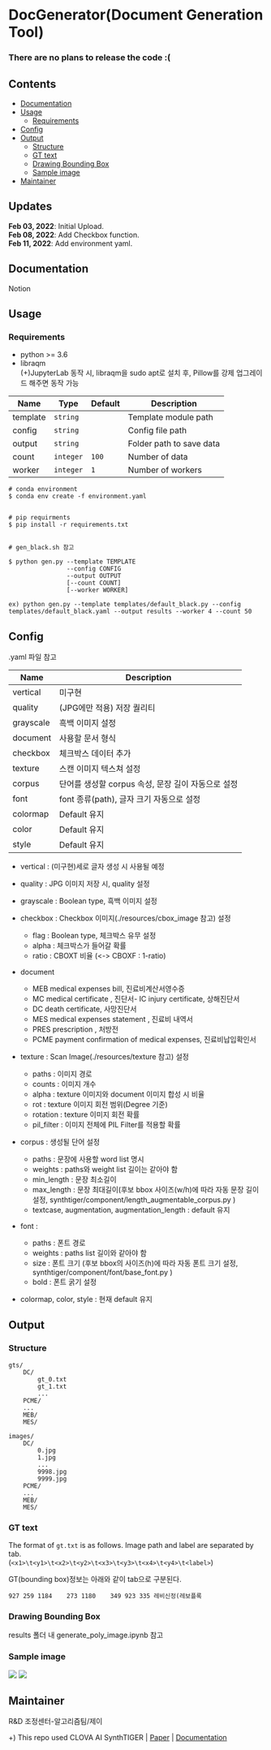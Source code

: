 # DocGenerator(Document Generation Tool)
### There are no plans to release the code :(

## Contents

  * [Documentation](#documentation)
  * [Usage](#usage)
    + [Requirements](#requirements)
  * [Config](#config)
  * [Output](#output)
    + [Structure](#structure)
    + [GT text](#gt-text)
    + [Drawing Bounding Box](#drawing-bounding-box)
    + [Sample image](#sample-image)
  * [Maintainer](#maintainer)


## Updates

**Feb 03, 2022**: Initial Upload.   
**Feb 08, 2022**: Add Checkbox function.   
**Feb 11, 2022**: Add environment yaml.

## Documentation

Notion

## Usage
### Requirements

- python >= 3.6
- libraqm   
(+)JupyterLab 동작 시, libraqm을 sudo apt로 설치 후, Pillow를 강제 업그레이드 해주면 동작 가능   

| Name | Type | Default | Description |
| ---- | ---- | ------- | ----------- |
| template | ```string``` | | Template module path |
| config | ```string``` | | Config file path |
| output | ```string``` | | Folder path to save data |
| count | ```integer``` | ```100``` | Number of data |
| worker | ```integer``` | ```1``` | Number of workers |   

```
# conda environment
$ conda env create -f environment.yaml


# pip requirments
$ pip install -r requirements.txt


# gen_black.sh 참고

$ python gen.py --template TEMPLATE
                --config CONFIG
                --output OUTPUT
                [--count COUNT]
                [--worker WORKER]
                
ex) python gen.py --template templates/default_black.py --config templates/default_black.yaml --output results --worker 4 --count 50
```

## Config

.yaml 파일 참고   

| Name     | Description                |
|----------|----------------------------|
| vertical | 미구현                     |
| quality  | (JPG에만 적용) 저장 퀄리티 |
| grayscale  | 흑백 이미지 설정         |
| document  | 사용할 문서 형식          |
| checkbox  | 체크박스 데이터 추가      |
| texture  | 스캔 이미지 텍스쳐 설정     |
| corpus  | 단어를 생성할 corpus 속성, 문장 길이 자동으로 설정  |
| font  | font 종류(path), 글자 크기 자동으로 설정 |
| colormap  | Default 유지              |
| color  | Default 유지                 |
| style  | Default 유지                 |

- vertical : (미구현)세로 글자 생성 시 사용될 예정

- quality : JPG 이미지 저장 시, quality 설정

- grayscale : Boolean type, 흑백 이미지 설정  

- checkbox : Checkbox 이미지(./resources/cbox_image 참고) 설정
    - flag : Boolean type, 체크박스 유무 설정
    - alpha : 체크박스가 들어갈 확률
    - ratio : CBOXT 비율 (<-> CBOXF : 1-ratio)

- document
    - MEB medical expenses bill, 진료비계산서영수증
    - MC medical certificate , 진단서- IC injury certificate, 상해진단서
    - DC death certificate, 사망진단서
    - MES medical expenses statement , 진료비 내역서
    - PRES prescription , 처방전
    - PCME payment confirmation of medical expenses, 진료비납입확인서
    
- texture : Scan Image(./resources/texture 참고) 설정   
    - paths : 이미지 경로
    - counts : 이미지 개수
    - alpha : texture 이미지와 document 이미지 합성 시 비율
    - rot : texture 이미지 회전 범위(Degree 기준)
    - rotation : texture 이미지 회전 확률
    - pil_filter : 이미지 전체에 PIL Filter를 적용할 확률


- corpus : 생성될 단어 설정
    - paths : 문장에 사용할 word list 명시
    - weights : paths와 weight list 길이는 같아야 함
    - min_length : 문장 최소길이
    - max_length : 문장 최대길이(후보 bbox 사이즈(w/h)에 따라 자동 문장 길이 설정, synthtiger/component/length_augmentable_corpus.py )
    - textcase, augmentation, augmentation_length : default 유지

- font : 
    - paths : 폰트 경로
    - weights : paths list 길이와 같아야 함
    - size : 폰트 크기 (후보 bbox의 사이즈(h)에 따라 자동 폰트 크기 설정, synthtiger/component/font/base_font.py )
    - bold : 폰트 굵기 설정

- colormap, color, style : 현재 default 유지

## Output

### Structure
```
gts/
    DC/
        gt_0.txt
        gt_1.txt
        ...
    PCME/
    ...
    MEB/
    MES/
    
images/
    DC/
        0.jpg
        1.jpg
        ...
        9998.jpg
        9999.jpg
    PCME/
    ...
    MEB/
    MES/
```

### GT text   

The format of `gt.txt` is as follows. Image path and label are separated by tab.   
(`<x1>\t<y1>\t<x2>\t<y2>\t<x3>\t<y3>\t<x4>\t<y4>\t<label>`)   

GT(bounding box)정보는 아래와 같이 tab으로 구분된다.   
```
927	259	1184	273	1180	349	923	335	레비신정(레보플록
```

### Drawing Bounding Box   

results 폴더 내 generate_poly_image.ipynb 참고

### Sample image

<img src="imgs/sample_1.jpg"/>
<img src="imgs/sample_2.png"/>

## Maintainer
R&D 조정센터-알고리즘팀/제이

+) This repo used CLOVA AI SynthTIGER | [Paper](https://arxiv.org/abs/2107.09313) | [Documentation](https://clovaai.github.io/synthtiger/)
